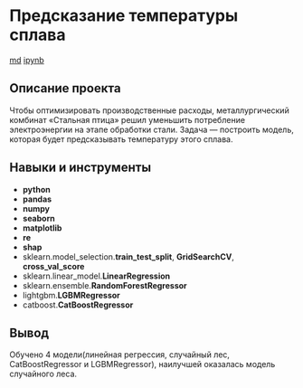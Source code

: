 # Предсказание температуры сплава

[md](https://github.com/aq2003/Portfolio/blob/main/Analyzing%20Texts/P13_Portfolio.md)    [ipynb](https://github.com/aq2003/Portfolio/blob/main/Analyzing%20Texts/P13_Portfolio.ipynb)

## Описание проекта

Чтобы оптимизировать производственные расходы, металлургический комбинат «Стальная птица» решил уменьшить потребление электроэнергии на этапе обработки стали. Задача — построить модель, которая будет предсказывать температуру этого сплава.


## Навыки и инструменты

- **python**
- **pandas**
- **numpy**
- **seaborn**
- **matplotlib**
- **re**
- **shap**
- sklearn.model_selection.**train_test_split**, **GridSearchCV**, **cross_val_score**
- sklearn.linear_model.**LinearRegression**
- sklearn.ensemble.**RandomForestRegressor**
- lightgbm.**LGBMRegressor**
- catboost.**CatBoostRegressor**

## Вывод

Обучено 4 модели(линейная регрессия, случайный лес, CatBoostRegressor и LGBMRegressor), наилучшей оказалась модель случайного леса.